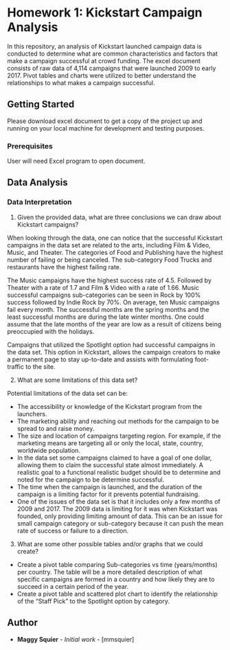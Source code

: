 # Homework 1: Kickstart Campaign Analysis

In this repository, an analysis of Kickstart launched campaign data is conducted  to determine what are common characteristics and factors that make a campaign successful at crowd funding. The excel document consists of  raw data of 4,114 campaigns that were launched 2009 to early 2017.  Pivot tables and charts were utilized to better understand the relationships to what makes a campaign successful.

## Getting Started

Please download excel document to get a copy of the project up and running on your local machine for development and testing purposes. 

### Prerequisites

User will need Excel program to open document. 

## Data Analysis 

### Data Interpretation 
1.	Given the provided data, what are three conclusions we can draw about Kickstart campaigns?

When looking through the data, one can notice that the successful Kickstart campaigns in the data set are related to the arts, including Film & Video, Music, and Theater. The categories of Food and Publishing have the highest number of failing or being canceled. The sub-category Food Trucks and restaurants have the highest failing rate.

The Music campaigns have the highest success rate of 4.5.  Followed by Theater with a rate of 1.7 and Film & Video with a rate of 1.66. Music successful campaigns sub-categories can be seen in Rock by 100% success followed by Indie Rock by 70%. On average, ten Music campaigns fail every month. The successful months are the spring months and the least successful months are during the late winter months. One could assume that the late months of the year are low as a result of citizens being preoccupied with the holidays. 

Campaigns that utilized the Spotlight option had successful campaigns in the data set. This option in Kickstart, allows the campaign creators to make a permanent page to stay up-to-date and assists with formulating foot-traffic to the site. 

2.	What are some limitations of this data set?

Potential limitations of the data set can be:

- The accessibility or knowledge of the Kickstart program from the launchers. 
- The marketing ability and reaching out methods for the campaign to be spread to and raise money.
- The size and location of campaigns targeting region. For example, if the marketing means are targeting all or only the local, state, country, worldwide population. 
- In the data set some campaigns claimed to have a goal of one dollar, allowing them to claim the successful state almost immediately.  A realistic goal to a functional realistic budget should be to determine and noted for the campaign to be determine successful. 
- The time when the campaign is launched, and the duration of the campaign is a limiting factor for it prevents potential fundraising. 
- One of the issues of the data set is that it includes only a few months of 2009 and 2017. The 2009 data is limiting for it was when Kickstart was founded, only providing limiting amount of data. This can be an issue for small campaign category or sub-category because it can push the mean rate of success or failure to a direction. 

3.	What are some other possible tables and/or graphs that we could create?

- Create a pivot table comparing Sub-categories vs time (years/months) per country. The table will be a more detailed description of what specific campaigns are formed in a country and how likely they are to succeed in a certain period of the year. 
- Create a pivot table and scattered plot chart to identify the relationship of the “Staff Pick” to the Spotlight option by category. 


## Author

* **Maggy Squier** - *Initial work* - [mmsquier]
